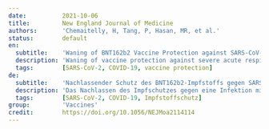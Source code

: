 ```yaml
---
date:          2021-10-06
title:         New England Journal of Medicine
authors:       'Chemaitelly, H, Tang, P, Hasan, MR, et al.'
status:        default
en:
  subtitle:    'Waning of BNT162b2 Vaccine Protection against SARS-CoV-2 Infection in Qatar'
  description: 'Waning of vaccine protection against severe acute respiratory syndrome coronavirus 2 (SARS-CoV-2) infection or coronavirus disease 2019 (Covid-19) is a concern. The persistence of BNT162b2 (Pfizer–BioNTech) vaccine effectiveness against infection and disease in Qatar, where the B.1.351 (or beta) and B.1.617.2 (or delta) variants have dominated incidence and polymerase-chain-reaction testing is done on a mass scale, is unclear. We used a matched test-negative, case–control study design to estimate vaccine effectiveness against any SARS-CoV-2 infection and against any severe, critical, or fatal case of Covid-19, from January 1 to September 5, 2021. Estimated BNT162b2 effectiveness against any SARS-CoV-2 infection was negligible in the first 2 weeks after the first dose. It increased to 36.8% in the third week after the first dose and reached its peak at 77.5% in the first month after the second dose. Effectiveness declined gradually thereafter, with the decline accelerating after the fourth month to reach approximately 20% in months 5 through 7 after the second dose. Effectiveness against symptomatic infection was higher than effectiveness against asymptomatic infection but waned similarly. Variant-specific effectiveness waned in the same pattern. Effectiveness against any severe, critical, or fatal case of Covid-19 increased rapidly to 66.1% by the third week after the first dose and reached 96% or higher in the first 2 months after the second dose; effectiveness persisted at approximately this level for 6 months. BNT162b2-induced protection against SARS-CoV-2 infection appeared to wane rapidly following its peak after the second dose, but protection against hospitalization and death persisted at a robust level for 6 months after the second dose.'
  tags:        [SARS-CoV-2, COVID-19, vaccine protection]
de:
  subtitle:    'Nachlassender Schutz des BNT162b2-Impfstoffs gegen SARS-CoV-2-Infektion in Katar'
  description: 'Das Nachlassen des Impfschutzes gegen eine Infektion mit dem schweren akuten respiratorischen Syndrom Coronavirus 2 (SARS-CoV-2) oder der Coronavirus-Krankheit 2019 (Covid-19) gibt Anlass zur Sorge. Die Persistenz der Wirksamkeit des Impfstoffs BNT162b2 (Pfizer-BioNTech) gegen Infektion und Krankheit in Katar, wo die Varianten B.1.351 (oder beta) und B.1.617.2 (oder delta) die Inzidenz dominieren und Polymerase-Kettenreaktionstests in großem Maßstab durchgeführt werden, ist unklar. Wir haben ein abgestimmtes, testnegatives Fall-Kontroll-Studiendesign verwendet, um die Wirksamkeit des Impfstoffs gegen jede SARS-CoV-2-Infektion und gegen jeden schweren, kritischen oder tödlichen Fall von Covid-19 im Zeitraum vom 1. Januar bis 5. September 2021 zu schätzen. Die geschätzte Wirksamkeit von BNT162b2 gegen jegliche SARS-CoV-2-Infektion war in den ersten zwei Wochen nach der ersten Dosis vernachlässigbar. Sie stieg in der dritten Woche nach der ersten Dosis auf 36,8 % und erreichte im ersten Monat nach der zweiten Dosis mit 77,5 % ihren Höhepunkt. Danach nahm die Wirksamkeit allmählich ab, wobei sich der Rückgang nach dem vierten Monat beschleunigte und in den Monaten 5 bis 7 nach der zweiten Dosis etwa 20 % erreichte. Die Wirksamkeit gegen symptomatische Infektionen war höher als die Wirksamkeit gegen asymptomatische Infektionen, nahm aber ähnlich ab. Die variantenspezifische Wirksamkeit nahm nach demselben Muster ab. Die Wirksamkeit gegen jeden schweren, kritischen oder tödlichen Fall von Covid-19 stieg in der dritten Woche nach der ersten Dosis rasch auf 66,1 % an und erreichte in den ersten zwei Monaten nach der zweiten Dosis 96 % oder mehr; die Wirksamkeit blieb sechs Monate lang ungefähr auf diesem Niveau. Der durch BNT162b2 induzierte Schutz vor einer SARS-CoV-2-Infektion schien nach seinem Höhepunkt nach der zweiten Dosis rasch abzunehmen, aber der Schutz vor Krankenhausaufenthalten und Tod blieb auf einem robusten Niveau für 6 Monate nach der zweiten Dosis bestehen.' 
  tags:        [SARS-CoV-2, COVID-19, Impfstoffschutz]
group:         'Vaccines'
credit:        https://doi.org/10.1056/NEJMoa2114114
---
```


